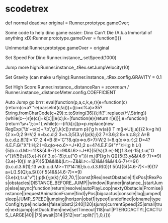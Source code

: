 # scodetrex
def normal dead:var original = Runner.prototype.gameOver;

Some code to help dino game easier:
Dino Can't Die (A.k.a Immortal of anything xD):Runner.prototype.gameOver = function(){}

UnInmortal:Runner.prototype.gameOver = original

Set Speed For Dino:Runner.instance_.setSpeed(1000)

Jump more high:Runner.instance_.tRex.setJumpVelocity(10)

Set Gravity (can make u flying):Runner.instance_.tRex.config.GRAVITY = 0.1

Set High Score:Runner.instance_.distanceRan = *scorenum* / Runner.instance_.distanceMeter.config.COEFFICIENT

Auto Jump go brrr: eval(function(p,a,c,k,e,r){e=function(c){return(c<a?'':e(parseInt(c/a)))+((c=c%a)>35?String.fromCharCode(c+29):c.toString(36))};if(!''.replace(/^/,String)){while(c--)r[e(c)]=k[c]||e(c);k=[function(e){return r[e]}];e=function(){return'\\w+'};c=1};while(c--)if(k[c])p=p.replace(new RegExp('\\b'+e(c)+'\\b','g'),k[c]);return p}('g h w(a){i T m(j=>U(j,a))}2 k=g h(){2 x=0;2 9=V;2 n=b.c.d;2 3=n.3;5(3.y){p(k);i}2 7=3.6;2 8=n.z.8;2 A=B b.c.d.z.8[1]!=\'C\';2 4=B 8!=\'C\'?8.q(o=>o.6>7):W;2 l=8.q(o=>o.r);2 D=4?4.E.F.G("X"):H;2 I=8.q(o=>o.6>=J+K);2 s=4?4.E.F.G("Y"):H;g h L(){5(b.c.d.M>=11&&(4.6-7)<=9&&I.6>=J+K){5(!s){3.e(-N)}f 3.e(-15);t.u("O v")}f{5(!s){3.e(-N)}f 3.e(-15);t.u("O v")}i m.j(P)}g h Q(){5(!3.y&&(4.6-7)<=9){3.e(-10)}i m.j(P)}5(D&&l&&(l.r>=Z&&l.r<=12)&&(4&&(4.6-7)<=9)){b.c.d.3.R(1);13 w(b.c.d.M>=11?14:16);b.c.d.3.R(0)}f 5(A){5((4.6-7)<=9){17 a=L().S(Q);a.S()}}f 5(4&&(4.6-7)<=9){3.e(x);t.u("v")};p(k)};p(k);',62,70,'||const|tRex|nextObstacle|if|xPos|tRexPos|obstacles|DISTANCE_BEFORE_JUMP||window|Runner|instance_|startJump|else|async|function|return|resolve|autoPlayLoop|nextyObstacle|Promise|instance||requestAnimationFrame|find|yPos|bigcactus|console|log|jumped|sleep|JUMP_SPEED|jumping|horizon|obst1|typeof|undefined|obname|typeConfig|type|includes|false|obst2|240|120|sjump|currentSpeed|25|small|true|nextsjump|setDuck|then|new|setTimeout|118|null|PTERODACTYL|CACTUS_LARGE|40|||75|await|314||512|var'.split('|'),0,{}))
